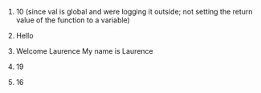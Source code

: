 1) 10   (since val is global and were logging it outside; not setting the return value of the function to a variable)


2) Hello

3)  Welcome
    Laurence
    My name is Laurence


4) 19


5) 16